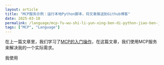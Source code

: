 ```yaml
---
layout: article
title: "MCP服务示例：运行本地Python脚本，将文章推送到Github博客"
date: 2025-03-10
permalink: /language/mcp-fu-wu-shi-li-yun-xing-ben-di-python-jiao-ben-j/
tags: ["MCP", "Language"]
---
```


 
在上一篇文章里，我们学习了[MCP的入门操作](https://carrie-l.github.io/mcp/mcp-quickstart-guide/)，在这篇文章，我们使用MCP服务来解决我的一个实际需求。

我使用

